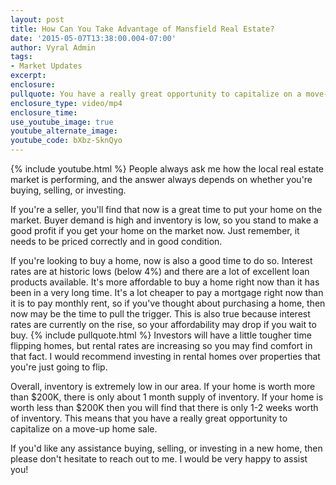 ```yaml
---
layout: post
title: How Can You Take Advantage of Mansfield Real Estate?
date: '2015-05-07T13:38:00.004-07:00'
author: Vyral Admin
tags:
- Market Updates
excerpt:
enclosure:
pullquote: You have a really great opportunity to capitalize on a move-up home sale.
enclosure_type: video/mp4
enclosure_time:
use_youtube_image: true
youtube_alternate_image:
youtube_code: bXbz-SknQyo
---
```

{% include youtube.html %}
People always ask me how the local real estate market is performing, and the answer always depends on whether you're buying, selling, or investing.

If you're a seller, you'll find that now is a great time to put your home on the market. Buyer demand is high and inventory is low, so you stand to make a good profit if you get your home on the market now. Just remember, it needs to be priced correctly and in good condition.

If you're looking to buy a home, now is also a good time to do so. Interest rates are at historic lows (below 4%) and there are a lot of excellent loan products available. It's more affordable to buy a home right now than it has been in a very long time. It's a lot cheaper to pay a mortgage right now than it is to pay monthly rent, so if you've thought about purchasing a home, then now may be the time to pull the trigger. This is also true because interest rates are currently on the rise, so your affordability may drop if you wait to buy.
{% include pullquote.html %}
Investors will have a little tougher time flipping homes, but rental rates are increasing so you may find comfort in that fact. I would recommend investing in rental homes over properties that you're just going to flip.

Overall, inventory is extremely low in our area. If your home is worth more than $200K, there is only about 1 month supply of inventory. If your home is worth less than $200K then you will find that there is only 1-2 weeks worth of inventory. This means that you have a really great opportunity to capitalize on a move-up home sale.

If you'd like any assistance buying, selling, or investing in a new home, then please don't hesitate to reach out to me. I would be very happy to assist you!

